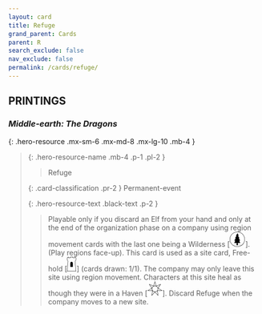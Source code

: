```yaml
---
layout: card
title: Refuge
grand_parent: Cards
parent: R
search_exclude: false
nav_exclude: false
permalink: /cards/refuge/
---
```


## PRINTINGS


### _Middle-earth: The Dragons_

{: .hero-resource .mx-sm-6 .mx-md-8 .mx-lg-10 .mb-4 }
> {: .hero-resource-name .mb-4 .p-1 .pl-2 }
> > <div class="card-mp"></div>
> > <div class="card-name">Refuge</div>
>
> {: .card-classification .pr-2 }
> Permanent-event
>
> {: .hero-resource-text .black-text .p-2 }
> > Playable only if you discard an Elf from your hand and only at the end of the organization phase on a company using region movement cards with the last one being a Wilderness \[![](/assets/images/wilderness.svg)]. (Play regions face-up). This card is used as a site card, Free-hold \[![](/assets/images/free-hold.svg)] (cards drawn: 1/1). The company may only leave this site using region movement. Characters at this site heal as though they were in a Haven \[![](/assets/images/free-haven.svg)]. Discard Refuge when the company moves to a new site. 
> 
